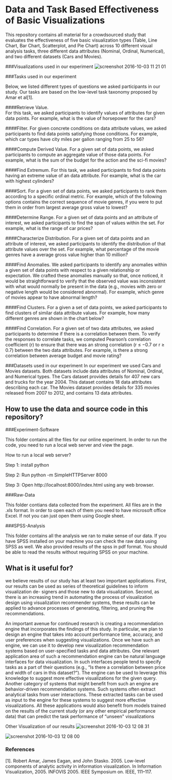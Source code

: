 # Data and Task Based Effectiveness of Basic Visualizations
This repository contains all material for a crowdsourced study that evaluates the effectiveness of five basic visualization types (Table, Line Chart, Bar Chart, Scatterplot, and Pie Chart) across 10 different visual analysis tasks, three different data attributes (Nominal, Ordinal, Numerical), and two different datasets (Cars and Movies). 

###Visualizations used in our experiment
![screenshot 2016-10-03 11 21 01](https://cloud.githubusercontent.com/assets/22280917/19043418/0e698c86-895e-11e6-8fb9-5628a6ae0e81.png)

###Tasks used in our experiment

Below, we listed different types of questions we asked participants in our study. Our tasks are based on the low-level task taxonomy proposed by Amar et al[1]. 

####Retrieve Value.  
For this task, we asked participants to identify values of attributes for given data points. For example, what is the value of horsepower for the cars? 

####Filter. 
For given concrete conditions on data attribute values, we asked participants to find data points satisfying those conditions. For example, which car types have city miles per gallon
ranging from 25 to 56?

####Compute Derived Value. 
For a given set of data points, we asked participants to compute an aggregate value of those data points. For example, what is the sum of the budget for the action and the sci-fi movies?

####Find Extremum. 
For this task, we asked participants to find data points having an extreme value of an data attribute. For example, what is the car with highest cylinders?

####Sort. 
For a given set of data points, we asked participants to rank them according to a specific ordinal metric. For example, which of the following options contains the correct sequence of movie genres, if you were to put them in order from largest average gross value to lowest?

####Determine Range.
For a given set of data points and an attribute of interest, we asked participants to find the span of values within the set. For example, what is the range of car prices?

####Characterize Distribution. 
For a given set of data points and an attribute of interest, we asked participants to identify the distribution of that attribute values over the set. For example, what percentage of the movie genres have a average gross value higher than 10 million?

####Find Anomalies. 
We asked participants to identify any anomalies within a given set of data points with respect to a given relationship or expectation. We crafted these anomalies manually so that, once noticed, it would be straightforward to verify that the observed value was inconsistent with what would normally be present in the data (e.g., movies with zero or negative length would be considered abnormal). For example, which genre of movies appear to have abnormal length?

####Find Clusters. 
For a given a set of data points, we asked participants to find clusters of similar data attribute values. For example, how many different genres are shown in the chart below?

####Find Correlation. 
For a given set of two data attributes, we asked participants to determine if there is a correlation between them. To verify the responses to correlate tasks, we computed Pearson’s correlation coefficient (r) to ensure that there was an strong correlation (r ≤ −0.7 or r ≥ 0.7) between the two data attributes. For example, is there a strong correlation between average budget and movie rating?

###Datasets used in our experiment
In our experiment we used Cars and Movies datasets. Both datasets include data attributes of Nominal, Ordinal, and Numerical types. The Cars dataset provides details for 407 new cars and trucks for the year 2004. This dataset contains 18 data attributes describing each car. The Movies dataset provides details for 335 movies released from 2007 to 2012, and contains 13 data attributes.


## How to use the data and source code in this repository?

###Experiment-Software

This folder contains all the files for our online experiment. In order to run the code, you need to run a local web server and view the page. 

How to run a local web server?

   Step 1: install python

   Step 2: Run python -m SimpleHTTPServer 8000

   Step 3: Open http://localhost:8000/index.html using any web browser.
   
###Raw-Data

This folder contians data collected from the experiment. All files are in the .xls format. In order to open each of them you need to have microsoft office Excel. If not you can just open them using Google sheet.


###SPSS-Analysis

This folder contains all the analysis we ran to make sense of our data. If you have SPSS installed on your machine you can check the raw data using SPSS as well. We also provided results of the spss in pdf format. You should be able to read the results without requiring SPSS on your machine. 


## What is it useful for?
we believe results of our study has at least two important applications. First, our results can be used as series of theoretical guidelines to inform visualization de- signers and those new to data visualization. Second, as there is an increasing trend in automating the process of visualization design using visualization recommender systems, these results can be applied to advance processes of generating, filtering, and pruning the recommendations. 

An important avenue for continued research is creating a recommendation engine that incorporates the findings of this
study. In particular, we plan to design an engine that takes into account performance time, accuracy, and user preferences when suggesting visualizations. Once we have such an engine, we can use it to develop new visualization recommendation
systems based on user-specified tasks and data attributes. One relevant application area of such a recommendation engine
can be natural language interfaces for data visualization. In such interfaces people tend to specify tasks as a part of their
questions (e.g., “Is there a correlation between price and width of cars in this dataset?”). The engine can be used to leverage this knowledge to suggest more effective visualizations for the given query. Another category of systems that might
benefit from such an engine are behavior-driven recommendation systems. Such systems often extract analytical tasks
from user interactions. These extracted tasks can be used as input to the engine for these systems to suggest more effective
visualizations. All these applications would also benefit from models trained on the results of the current study (or any
other empirical performance data) that can predict the task performance of “unseen" visualizations

Other Visualization of our results
![screenshot 2016-10-03 12 08 31](https://cloud.githubusercontent.com/assets/22280917/19044424/3a67f9f4-8962-11e6-8d7a-b2bb6bf28677.png)

![screenshot 2016-10-03 12 08 00](https://cloud.githubusercontent.com/assets/22280917/19044427/3d152eba-8962-11e6-87e7-7e67886d1be3.png)



### References
[1]. Robert Amar, James Eagan, and John Stasko. 2005. Low-level components of analytic activity in information visualization. In Information Visualization, 2005. INFOVIS 2005. IEEE Symposium on. IEEE, 111–117.

